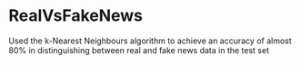 # RealVsFakeNews
 Used the k-Nearest Neighbours algorithm to achieve an accuracy of almost 80% in distinguishing between real and fake news data in the test set
